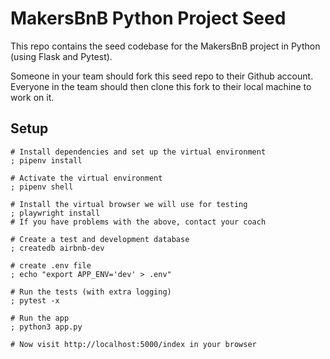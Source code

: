 # MakersBnB Python Project Seed

This repo contains the seed codebase for the MakersBnB project in Python (using 
Flask and Pytest).

Someone in your team should fork this seed repo to their Github account. 
Everyone in the team should then clone this fork to their local machine to work on it.

## Setup

```shell
# Install dependencies and set up the virtual environment
; pipenv install

# Activate the virtual environment
; pipenv shell

# Install the virtual browser we will use for testing
; playwright install
# If you have problems with the above, contact your coach

# Create a test and development database
; createdb airbnb-dev

# create .env file
; echo "export APP_ENV='dev' > .env"

# Run the tests (with extra logging)
; pytest -x

# Run the app
; python3 app.py

# Now visit http://localhost:5000/index in your browser
```